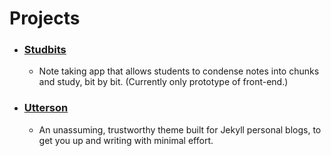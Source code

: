 
# Projects


* ### [Studbits](http://studbits.bitballoon.com/books/)
    * Note taking app that allows students to condense notes into chunks and study, bit by bit. (Currently only prototype of front-end.)

* ### [Utterson](http://utterson.alidcastano.com/)
    * An unassuming, trustworthy theme built for Jekyll personal blogs, to get you up and writing with minimal effort. 